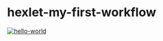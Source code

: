 # hexlet-my-first-workflow
[![hello-world](https://github.com/gituser00001/hexlet-my-first-workflow/actions/workflows/say-hello.yml/badge.svg)](https://github.com/gituser00001/hexlet-my-first-workflow/actions/workflows/say-hello.yml)